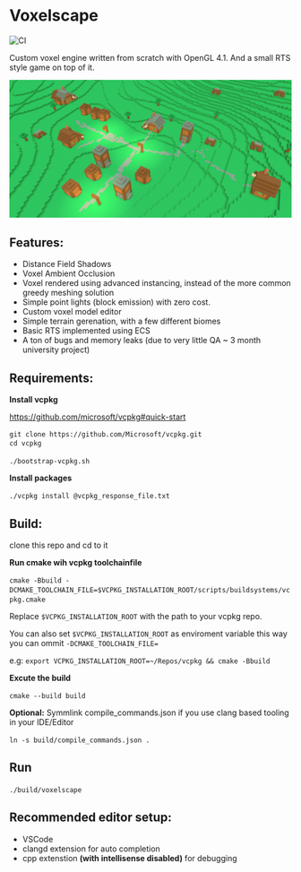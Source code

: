 # Voxelscape

![CI](https://github.com/lolleko/voxelscape/workflows/CI/badge.svg)

Custom voxel engine written from scratch with OpenGL 4.1. And a small RTS style game on top of it.

![Screenshot](/screenshot.png?raw=true "Screenshot")

## Features:

* Distance Field Shadows
* Voxel Ambient Occlusion
* Voxel rendered using advanced instancing, instead of the more common greedy meshing solution
* Simple point lights (block emission) with zero cost.
* Custom voxel model editor
* Simple terrain gerenation, with a few different biomes
* Basic RTS implemented using ECS
* A ton of bugs and memory leaks (due to very little QA ~ 3 month university project)

## Requirements:

**Install vcpkg**

https://github.com/microsoft/vcpkg#quick-start

```
git clone https://github.com/Microsoft/vcpkg.git
cd vcpkg

./bootstrap-vcpkg.sh
```

**Install packages**

`./vcpkg install @vcpkg_response_file.txt`

## Build:

clone this repo and cd to it

**Run cmake wih vcpkg toolchainfile**

`cmake -Bbuild -DCMAKE_TOOLCHAIN_FILE=$VCPKG_INSTALLATION_ROOT/scripts/buildsystems/vcpkg.cmake`

Replace `$VCPKG_INSTALLATION_ROOT` with the path to your vcpkg repo.

You can also set `$VCPKG_INSTALLATION_ROOT` as enviroment variable this way you can ommit `-DCMAKE_TOOLCHAIN_FILE=`

e.g: `export VCPKG_INSTALLATION_ROOT=~/Repos/vcpkg && cmake -Bbuild`

**Excute the build**

`cmake --build build`

**Optional:** Symmlink compile_commands.json if you use clang based tooling in your IDE/Editor

`ln -s build/compile_commands.json .`

## Run

`./build/voxelscape`

## Recommended editor setup:

* VSCode
* clangd extension for auto completion
* cpp extenstion **(with intellisense disabled)** for debugging
